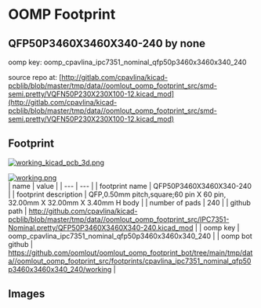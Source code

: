 # OOMP Footprint  
## QFP50P3460X3460X340-240  by none  
  
oomp key: oomp_cpavlina_ipc7351_nominal_qfp50p3460x3460x340_240  
  
source repo at: [http://gitlab.com/cpavlina/kicad-pcblib/blob/master/tmp/data//oomlout_oomp_footprint_src/smd-semi.pretty/VQFN50P230X230X100-12.kicad_mod](http://gitlab.com/cpavlina/kicad-pcblib/blob/master/tmp/data//oomlout_oomp_footprint_src/smd-semi.pretty/VQFN50P230X230X100-12.kicad_mod)  
## Footprint  
  
[![working_kicad_pcb_3d.png](working_kicad_pcb_3d_600.png)](working_kicad_pcb_3d.png)  
  
[![working.png](working_600.png)](working.png)  
| name | value | 
| --- | --- | 
| footprint name | QFP50P3460X3460X340-240 | 
| footprint description | QFP,0.50mm pitch,square;60 pin X 60 pin, 32.00mm X 32.00mm X 3.40mm H body | 
| number of pads | 240 | 
| github path | http://github.com/cpavlina/kicad-pcblib/blob/master/tmp/data//oomlout_oomp_footprint_src/IPC7351-Nominal.pretty/QFP50P3460X3460X340-240.kicad_mod | 
| oomp key | oomp_cpavlina_ipc7351_nominal_qfp50p3460x3460x340_240 | 
| oomp bot github | https://github.com/oomlout/oomlout_oomp_footprint_bot/tree/main/tmp/data//oomlout_oomp_footprint_src/footprints/cpavlina_ipc7351_nominal_qfp50p3460x3460x340_240/working | 
## Images  
